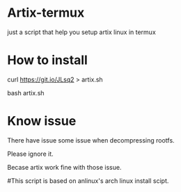 # Artix-termux
just a script that help you setup artix linux in termux
# How to install
curl https://git.io/JLsq2 > artix.sh

bash artix.sh
# Know issue

There have issue some issue when decompressing rootfs.

Please ignore it.

Becase artix work fine with those issue.

#This script is based on anlinux's arch linux install scipt.

